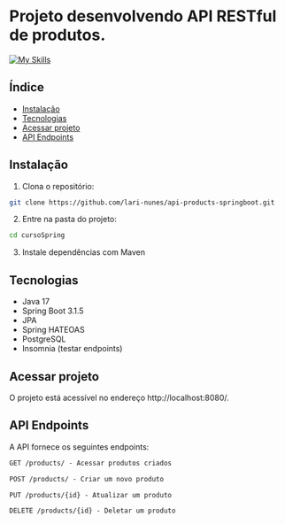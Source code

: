 # Projeto desenvolvendo API RESTful de produtos.
[![My Skills](https://skillicons.dev/icons?i=java,spring,postgresql)](https://skillicons.dev)

  
## Índice

- [Instalação](#instalação)
- [Tecnologias](#tecnologias)
- [Acessar projeto](#acessar-projeto)
- [API Endpoints](#api-endpoints)
  
## Instalação

1. Clona o repositório:

```bash
git clone https://github.com/lari-nunes/api-products-springboot.git
```

2. Entre na pasta do projeto:
```bash
cd cursoSpring
```
3. Instale dependências com Maven

## Tecnologias
- Java 17
- Spring Boot 3.1.5
- JPA
- Spring HATEOAS
- PostgreSQL
- Insomnia (testar endpoints)

## Acessar projeto

O projeto está acessível no endereço http://localhost:8080/.

## API Endpoints
A API fornece os seguintes endpoints:

```markdown
GET /products/ - Acessar produtos criados

POST /products/ - Criar um novo produto

PUT /products/{id} - Atualizar um produto

DELETE /products/{id} - Deletar um produto

```

```
